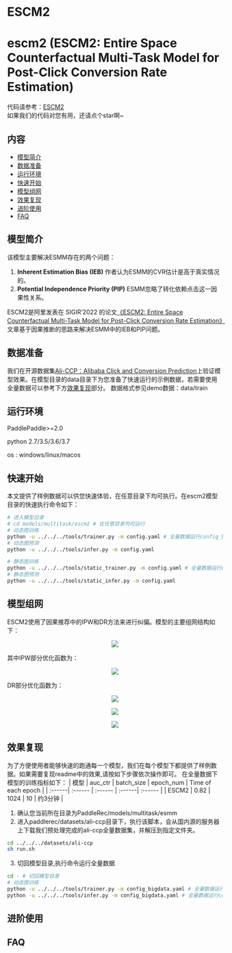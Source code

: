 # ESCM2
# escm2 (ESCM2: Entire Space Counterfactual Multi-Task Model for Post-Click Conversion Rate Estimation)

代码请参考：[ESCM2](https://github.com/PaddlePaddle/PaddleRec/blob/master/models/multitask/escm2)  
如果我们的代码对您有用，还请点个star啊~ 



## 内容

- [模型简介](#模型简介)
- [数据准备](#数据准备)
- [运行环境](#运行环境)
- [快速开始](#快速开始)
- [模型组网](#模型组网)
- [效果复现](#效果复现)
- [进阶使用](#进阶使用)
- [FAQ](#FAQ)

## 模型简介
该模型主要解决ESMM存在的两个问题：

1. **Inherent Estimation Bias (IEB)** 作者认为ESMM的CVR估计是高于真实情况的。
2. **Potential Independence Priority (PIP)** ESMM忽略了转化依赖点击这一因果性关系。

ESCM2是阿里发表在 SIGIR’2022 的论文[《ESCM2: Entire Space Counterfactual Multi-Task Model for Post-Click Conversion Rate Estimation》](  https://arxiv.org/pdf/2204.05125.pdf  )文章基于因果推断的思路来解决ESMM中的IEB和PIP问题。

## 数据准备
我们在开源数据集[Ali-CCP：Alibaba Click and Conversion Prediction](  https://tianchi.aliyun.com/datalab/dataSet.html?dataId=408  )上验证模型效果。在模型目录的data目录下为您准备了快速运行的示例数据，若需要使用全量数据可以参考下方[效果复现](#效果复现)部分。
数据格式参见demo数据：data/train

## 运行环境
PaddlePaddle>=2.0

python 2.7/3.5/3.6/3.7

os : windows/linux/macos 

## 快速开始
本文提供了样例数据可以供您快速体验，在任意目录下均可执行。在escm2模型目录的快速执行命令如下： 
```bash
# 进入模型目录
# cd models/multitask/escm2 # 在任意目录均可运行
# 动态图训练
python -u ../../../tools/trainer.py -m config.yaml # 全量数据运行config_bigdata.yaml 
# 动态图预测
python -u ../../../tools/infer.py -m config.yaml 

# 静态图训练
python -u ../../../tools/static_trainer.py -m config.yaml # 全量数据运行config_bigdata.yaml 
# 静态图预测
python -u ../../../tools/static_infer.py -m config.yaml 
```

## 模型组网
ESCM2使用了因果推荐中的IPW和DR方法来进行纠偏。模型的主要组网结构如下：

<p align="center">
<img align="center" src="../../../doc/imgs/escm2.png">
<p>

其中IPW部分优化函数为：

<p align="center">
<img align="center" src="../../../doc/imgs/escm2_ipw.png">
<p>

DR部分优化函数为：

<p align="center">
<img align="center" src="../../../doc/imgs/escm2_dr1.png">
<p>
<p align="center">
<img align="center" src="../../../doc/imgs/escm2_dr2.png">
<p>
<p align="center">
<img align="center" src="../../../doc/imgs/escm2_dr3.png">
<p>

## 效果复现
为了方便使用者能够快速的跑通每一个模型，我们在每个模型下都提供了样例数据。如果需要复现readme中的效果,请按如下步骤依次操作即可。 
在全量数据下模型的训练指标如下：
| 模型 | auc_ctr | batch_size | epoch_num | Time of each epoch |
| :------| :------ | :------ | :------| :------ | 
| ESCM2 | 0.82 | 1024 | 10 | 约3分钟 |

1. 确认您当前所在目录为PaddleRec/models/multitask/esmm  
2. 进入paddlerec/datasets/ali-ccp目录下，执行该脚本，会从国内源的服务器上下载我们预处理完成的ali-ccp全量数据集，并解压到指定文件夹。
``` bash
cd ../../../datasets/ali-ccp
sh run.sh
``` 
3. 切回模型目录,执行命令运行全量数据
```bash
cd - # 切回模型目录
# 动态图训练
python -u ../../../tools/trainer.py -m config_bigdata.yaml # 全量数据运行config_bigdata.yaml 
python -u ../../../tools/infer.py -m config_bigdata.yaml # 全量数据运行config_bigdata.yaml 
```

## 进阶使用
  
## FAQ
